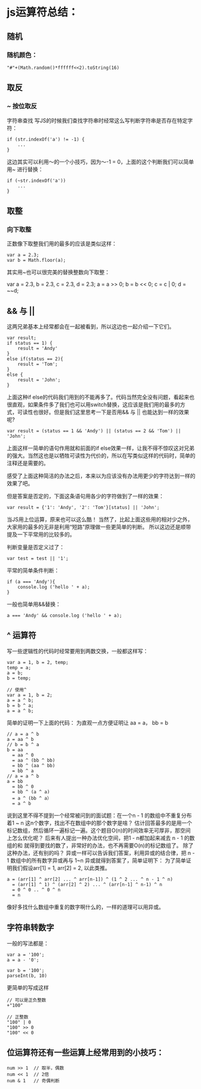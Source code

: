 # js运算符总结：

## 随机
### 随机颜色：

    "#"+(Math.random()*ffffff<<2).toString(16)

## 取反
### ~ 按位取反
字符串查找
写JS的时候我们查找字符串时经常这么写判断字符串是否存在特定字符：

    if (str.indexOf('a') != -1) {
        ...
    }

这边其实可以利用～的一个小技巧，因为～-1 = 0，上面的这个判断我们可以简单用~ 进行替换：

    if (~str.indexOf('a'))
        ...
    }

## 取整
### 向下取整
正数像下取整我们用的最多的应该是类似这样：

    var a = 2.3;
    var b = Math.floor(a);

其实用~也可以很完美的替换整数向下取整：

  var a = 2.3, b = 2.3, c = 2.3, d = 2.3;
  a = a >> 0;
  b = b << 0;
  c = c | 0;
  d = ~~d;

## && 与 ||

这两兄弟基本上经常都会在一起被看到，所以这边也一起介绍一下它们。

    var result; 
    if status == 1) {
        result = 'Andy'
    } 
    else if(status == 2){ 
        result = 'Tom';
    }
    else { 
        result = 'John';
    }

上面这种if else的代码我们用到的不能再多了。代码当然完全没有问题，看起来也很直观，如果条件多了我们也可以用switch替换，这应该是我们用的最多的方式，可读性也很好。但是我们这里思考一下是否用&& 与 || 也能达到一样的效果呢?

    var result = (status == 1 && 'Andy') || (status == 2 && 'Tom') || 'John';

上面这样一简单的语句作用就和前面的if else效果一样，让我不得不惊叹这对兄弟的强大。当然这也是以牺牲可读性为代价的，所以在写类似这样的代码时，简单的注释还是需要的。

感受了上面这种简洁的办法之后，本来以为应该没有办法用更少的字符达到一样的效果了吧。

但是答案是否定的，下面这条语句用各少的字符做到了一样的效果：

    var result = {'1': 'Andy', '2': 'Tom'}[status] || 'John';

当JS用上位运算，原来也可以这么酷！
当然了，比起上面这些用的相对少之外，大家用的最多的无非是利用“短路”原理做一些更简单的判断。
所以这边还是顺带提及一下平常用的比较多的。

判断变量是否定义过了：

    var test = test || '1';

平常的简单条件判断：

    if (a === 'Andy'){ 
        console.log ('hello ' + a);
    }

一般也简单用&&替换：

    a === 'Andy' && console.log ('hello ' + a);

## ^ 运算符
写一些逻辑性的代码时经常要用到两数交换，一般都这样写：

    var a = 1, b = 2, temp;
    temp = a;
    a = b;
    b = temp;

    // 使用^
    var a = 1, b = 2;
    a = a ^ b;
    b = b ^ a;
    a = a ^ b;

简单的证明一下上面的代码：
为直观一点方便证明让 aa = a， bb = b

    // a = a ^ b
    a = aa ^ b  
    // b = b ^ a
    b = aa
      = aa ^ 0
      = aa ^ (bb ^ bb)
      = bb ^ (aa ^ bb)
      = bb ^ a   
    // a = a ^ b
    a = bb
      = bb ^ 0
      = bb ^ (a ^ a)
      = a ^ (bb ^ a）
      = a ^ b

说到这里不得不提到一个经常被问到的面试题：在一个n - 1 的数组中不重复分布着1 ~ n 这n个数字，找出不在数组中的那个数字是啥？
估计回答最多的是用一个标记数组，然后循环一遍标记一遍。这个题目O(n)的时间效率无可厚非，那空间上怎么优化呢？
后来有人提出一种办法优化空间，把1 - n都加起来减去 n - 1 的数组的和 就得到要找的数了，非常好的办法，也不再需要O(n)的标记数组了。
除了这种办法，还有别的吗？ 异或一样可以告诉我们答案，利用异或的结合律，把 n - 1 数组中的所有数字异或再与 1~n 异或就得到答案了，简单证明下：
为了简单证明我们假设arr[1] = 1, arr[2] = 2, 以此类推。

    a = (arr[1] ^ arr[2] ... ^ arr[n-1]) ^ (1 ^ 2 ... ^ n - 1 ^ n)
      = (arr[1] ^ 1) ^ (arr[2] ^ 2) ... ^ (arr[n-1] ^ n-1) ^ n
      = 0 ^ 0 .. ^ 0 ^ n
      = n

像好多找什么数组中重复的数字啊什么的，一样的道理可以用异或。

## 字符串转数字
一般的写法都是：

    var a = '100';
    a = a - '0';

    var b = '100';
    parseInt(b, 10)

更简单的写成这样

    // 可以是正负整数
    +"100"

    // 正整数
    "100" | 0
    "100" >> 0
    "100" << 0

## 位运算符还有一些运算上经常用到的小技巧：

    num >> 1  // 取半，偶数
    num << 1  // 2倍
    num & 1   // 奇偶判断
